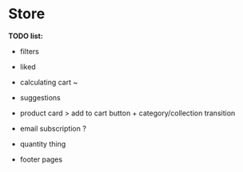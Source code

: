 # Store

<b>TODO list:</b>

-  filters

-  liked

-  calculating cart ~

-  suggestions

-  product card > add to cart button + category/collection transition

-  email subscription ?

-  quantity thing

-  footer pages
